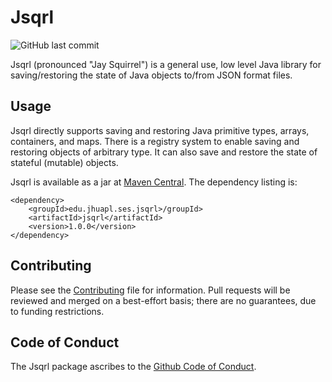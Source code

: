 # Jsqrl

![GitHub last commit](https://img.shields.io/github/last-commit/JHUAPL/jsqrl)

Jsqrl (pronounced "Jay Squirrel") is a general use, low level Java library for saving/restoring the state of Java objects to/from JSON format files.


## Usage

Jsqrl directly supports saving and restoring Java primitive types, arrays, containers, and maps. There is a registry system to enable saving and restoring objects of arbitrary type. It can also save and restore the state of stateful (mutable) objects.

Jsqrl is available as a jar at [Maven Central](https://central.sonatype.com/artifact/edu.jhuapl.ses/jsqrl). The dependency listing is:

```
<dependency>
    <groupId>edu.jhuapl.ses.jsqrl>/groupId>
    <artifactId>jsqrl</artifactId>
    <version>1.0.0</version>
</dependency>
```


## Contributing

Please see the [Contributing](Contributing.md) file for information. Pull requests will be reviewed and merged on a best-effort basis; there are no guarantees, due to funding restrictions.

## Code of Conduct

The Jsqrl package ascribes to the [Github Code of Conduct](https://docs.github.com/en/site-policy/github-terms/github-community-code-of-conduct).


